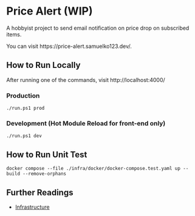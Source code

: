 <h1>Price Alert (WIP)</h1>

<p>A hobbyist project to send email notification on price drop on subscribed items. </p>
<p>You can visit https://price-alert.samuelko123.dev/.</p>

<h2>How to Run Locally</h2>

<p>After running one of the commands, visit http://localhost:4000/</p>

<h3>Production</h3>

```
./run.ps1 prod
```

<h3>Development (Hot Module Reload for front-end only)</h3>

```
./run.ps1 dev
```

<h2>How to Run Unit Test</h2>

```
docker compose --file ./infra/docker/docker-compose.test.yaml up --build --remove-orphans
```

<h2>Further Readings</h2>
<ul>
  <li>
    <a href="./infra/README.md">Infrastructure</a>
  </li>
<ul>
